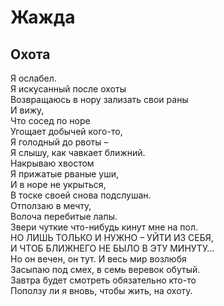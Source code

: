# Жажда  
  
## Охота  
  
Я ослабел.  
Я искусанный после охоты  
Возвращаюсь в нору зализать свои раны  
И вижу,  
Что сосед по норе  
Угощает добычей кого-то,  
Я голодный до рвоты –  
Я слышу, как чавкает ближний.  
Накрываю хвостом  
Я прижатые рваные уши,  
И в норе не укрыться,  
В тоске своей снова подслушан.  
Отползаю в мечту,  
Волоча перебитые лапы.  
Звери чуткие что-нибудь кинут мне на пол.  
НО ЛИШЬ ТОЛЬКО И НУЖНО – УЙТИ ИЗ СЕБЯ,  
И ЧТОБ БЛИЖНЕГО НЕ БЫЛО В ЭТУ МИНУТУ…  
Но он вечен, он тут. И весь мир возлюбя  
Засыпаю под смех, в семь веревок обутый.  
Завтра будет смотреть обязательно кто-то  
Поползу ли я вновь, чтобы жить, на охоту.  